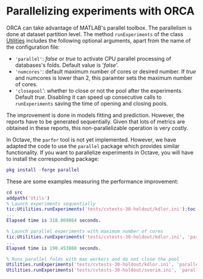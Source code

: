 # Parallelizing experiments with ORCA

ORCA can take advantage of MATLAB's parallel toolbox. The parallelism is done at dataset partition level. The method `runExperiments` of the class [Utilities](../src/Utilities.m) includes the following optional arguments, apart from the name of the configuration file:
 - `'parallel'`: *false* or *true* to activate CPU parallel processing of databases's folds. Default value is '*false*'.
 - `'numcores'`: default maximum number of cores or desired number. If *true* and numcores is lower than 2, this paramter sets the maximum number of cores.
 - `'closepool`': whether to close or not the pool after the experiments. Default *true*. Disabling it can speed up consecutive calls to `runExperiments` saving the time of opening and closing pools.

The improvement is done in models fitting and prediction. However, the reports have to be generated sequentially. Given that lots of metrics are obtained in these reports, this non-parallelizable operation is very costly.

In Octave, the `parfor` tool is not yet implemented. However, we have adapted the code to use the `parallel` package which provides similar functionality. If you want to parallelize experiments in Octave, you will have to install the corresponding package:
```MATLAB
pkg install -forge parallel
```

These are some examples measuring the performance improvement:
```MATLAB
cd src
addpath('Utils')
% Launch experiments sequentially
tic;Utilities.runExperiments('tests/cvtests-30-holdout/kdlor.ini');toc
...
Elapsed time is 318.869864 seconds.

% Launch parallel experiments with maximum number of cores
tic;Utilities.runExperiments('tests/cvtests-30-holdout/kdlor.ini', 'parallel', true);toc
...
Elapsed time is 190.453860 seconds.

% Runs parallel folds with max workers and do not close the pool
Utilities.runExperiments('tests/cvtests-30-holdout/kdlor.ini', 'parallel', 1, 'closepool', false)
Utilities.runExperiments('tests/cvtests-30-holdout/svorim.ini', 'parallel', 1, 'closepool', false)

```
